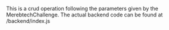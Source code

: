 This is a crud operation following the parameters given by the MerebtechChallenge.
The actual backend code can be found at /backend/index.js
